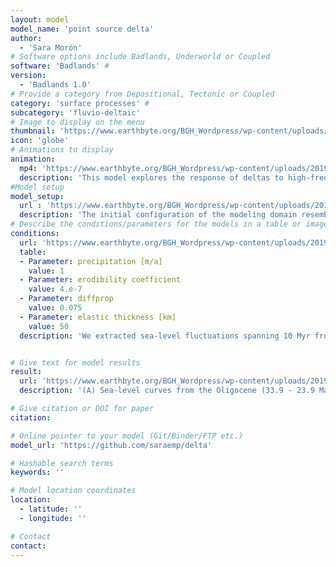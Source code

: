 ```yaml
---
layout: model
model_name: 'point source delta'
author: 
  - 'Sara Morón'
# Software options include Badlands, Underworld or Coupled
software: 'Badlands' #
version: 
  - 'Badlands 1.0'
# Provide a category from Depositional, Tectonic or Coupled
category: 'surface processes' #
subcategory: 'fluvio-deltaic'
# Image to display on the menu
thumbnail: 'https://www.earthbyte.org/BGH_Wordpress/wp-content/uploads/2019/07/Delta_output.tif'
icon: 'globe'
# Animations to display
animation:
  mp4: 'https://www.earthbyte.org/BGH_Wordpress/wp-content/uploads/2019/09/Delta.mp4'
  description: 'This model explores the response of deltas to high-frequency flexural isostatic adjustments to sea-level. The simulations take into account the response of flexural isostatic adjustments to both water and sedimet load. Our simulations show that flexural isostatic adjustments: (1) can be of high frequency and bidirectional, (2) are related to both the sediment and water load with the later being resposible for 30% of the flexural deflection. This cyclic behavior of the flexural compensation is the response of how the load and the water column is being shifted spatially. These results illustrate that flexural isostasy directly responds to eustatic changes and because there is a relationship between eustasy and climate during contrasting climatic regimes there would be a direct response to the sediment storage and the flexural response to the load partitioning.'
#Model setup
model_setup:
  url : 'https://www.earthbyte.org/BGH_Wordpress/wp-content/uploads/2019/07/Delta_setup.jpg'
  description: 'The initial configuration of the modeling domain resembles the topography of a natural source to sink system with relief on the headwaters, a decrease in slope on the continental plain and successive changes on the gradient of the continental shelf and the continental slope. To ensure that our simulations mimic a funnel-like drainage basin shape in the continental domain and sediment is delivered to the marine domain through a point-source we imposed a longitudinal topographic low in the middle of the modeling domain.'
# Describe the conditions/parameters for the models in a table or image
conditions:
  url: 'https://www.earthbyte.org/BGH_Wordpress/wp-content/uploads/2019/07/Moresi__et_al_2014_BC-1.jpg'
  table:
  - Parameter: precipitation [m/a]
    value: 1
  - Parameter: erodibility coefficient
    value: 4.e-7
  - Parameter: diffprop
    value: 0.075
  - Parameter: elastic thickness [km]
    value: 50
  description: 'We extracted sea-level fluctuations spanning 10 Myr from the global sea-level curves published by Kominz et al., (2008). The extracted intervals span the Oligocene (specifically 33.9 Ma to 23.9 Ma) and the Paleocene (specifically 66.0 Ma to 56.0 Ma) and were chosen to represent contrasting ice house and green house periods, respectively. These simulations are then compared to a suite flexurally-compensated models. The sea-level curves we used have observations each 0.1 Myr and the time step of the simulations are designed to capture changes in that time resolution. In all the simulations we first let the simulations run for 2 Myr without any sea-level fluctuations so that the delta can reach dynamic equilibrium without any base level disturbances. For a more comprenhensive list of parameters go to https://github.com/saraemp/delta'


# Give text for model results
result:
  url: 'https://www.earthbyte.org/BGH_Wordpress/wp-content/uploads/2019/07/Delta_ms_metrics_Fig3.jpg'
  description: '(A) Sea-level curves from the Oligocene (33.9 - 23.9 Ma) and the Paleocene (66.0 - 56.0 Ma), which were used in the simulations to represent contrasting ice house (blue) and green (green) house periods, respectively. Notice the difference in the amplitude between the two curves. The first 2 Myr do not have any sea-level fluctuations so that the delta can reach dynamic equilibrium without any base level disturbances. (B) Computed flexural deflection through time (C) Basinward distance through time, note how transit distances are at least two times larger in the cases with no flexure (D) Boxplots display the 25 and 75 percentiles of the river mouth migration data, the central line in each box represents the median and the bars extending from each box represent the 10 and 90 percentiles for each group of data. IH= Ice House, GH=Green House, F = Flexurally compensated, NF= Non-Flexurally compensated. (E-F) Synthetic stratigraphy extracted from simulations IH F, GH F, IH NF, GH NF expressed as the stratigraphic thickness for each time step (100,000 Myr). Vertical exaggeration is 100.'

# Give citation or DOI for paper
citation:

# Online pointer to your model (Git/Binder/FTP etc.)
model_url: 'https://github.com/saraemp/delta'

# Hashable search terms
keywords: ''

# Model location coordinates
location:
  - latitude: ''
  - longitude: ''

# Contact
contact:
---
```

